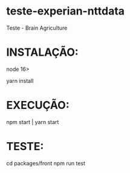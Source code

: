 # teste-experian-nttdata

Teste - Brain Agriculture

# INSTALAÇÃO:

node 16>

yarn install

# EXECUÇÃO:

npm start | yarn start

# TESTE:

cd packages/front
npm run test
